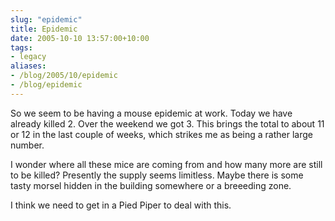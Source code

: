 ```yaml
---
slug: "epidemic"
title: Epidemic
date: 2005-10-10 13:57:00+10:00
tags:
- legacy
aliases:
- /blog/2005/10/epidemic
- /blog/epidemic
---
```


So we seem to be having a mouse epidemic at work. Today we have already killed 2. Over the weekend we got 3. This brings the total to about 11 or 12 in the last couple of weeks, which strikes me as being a rather large number.

I wonder where all these mice are coming from and how many more are still to be killed? Presently the supply seems limitless. Maybe there is some tasty morsel hidden in the building somewhere or a breeeding zone.

I think we need to get in a Pied Piper to deal with this.

